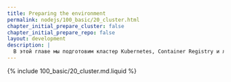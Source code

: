 ```yaml
---
title: Preparing the environment
permalink: nodejs/100_basic/20_cluster.html
chapter_initial_prepare_cluster: false
chapter_initial_prepare_repo: false
layout: development
description: |
  В этой главе мы подготовим кластер Kubernetes, Container Registry и локальное окружение для развертывания приложений.
---
```

{% include 100_basic/20_cluster.md.liquid %}